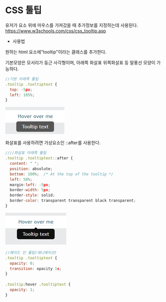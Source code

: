 # CSS 툴팁

유저가 요소 위에 마우스를 가져갔을 때 추가정보를 지정하는데 사용된다.
https://www.w3schools.com/css/css_tooltip.asp

- 사용법

원하는 html 요소에"tooltip"이라는 클래스를 추가한다.

기본모양은 모서리가 둥근 사각형이며, 아래쪽 화살표 위쪽화살표 등 말풍선 모양이 가능하다.

```js
//기본 아래쪽 툴팁
.tooltip .tooltiptext {
  top: -5px;
  left: 105%;
}
```

![Alt text](../IMG/tooltip1.jpg)

화살표를 사용하려면 가상요소인 ::after를 사용한다.
```js
////화살표 아래쪽 툴팁
.tooltip .tooltiptext::after {
  content: " ";
  position: absolute;
  bottom: 100%;  /* At the top of the tooltip */
  left: 50%;
  margin-left: -5px;
  border-width: 5px;
  border-style: solid;
  border-color: transparent transparent black transparent;
}
```


![Alt text](../IMG/tooltip2.jpg)
```js
//페이드 인 툴팁(애니메이션)
.tooltip .tooltiptext {
  opacity: 0;
  transition: opacity 1s;
}

.tooltip:hover .tooltiptext {
  opacity: 1;
}
```

